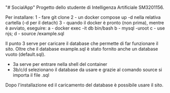 "# SocialApp" 
Progetto dello studente di Intelligenza Artificiale SM3201156.

Per installare:
1 - fare git clone
2 - un docker compose up -d nella relativa cartella (-d per il detach)
3 - quando il docker è pronto (non prima), mentre è avviato, eseguire:
    a - docker exec -it db bin/bash
    b - mysql -uroot
    c - use njs;
    d - source /example.sql 

Il punto 3 serve per caricare il database che permette di far funzionare il sito.
Oltre che il database example.sql è stato fornito anche un database vuoto (default.sql).
- 3a serve per entrare nella shell del container
- 3b/c/d selezionano il database da usare e grazie al comando source si importa il file .sql

Dopo l'installazione ed il caricamento del database è possibile usare il sito.
